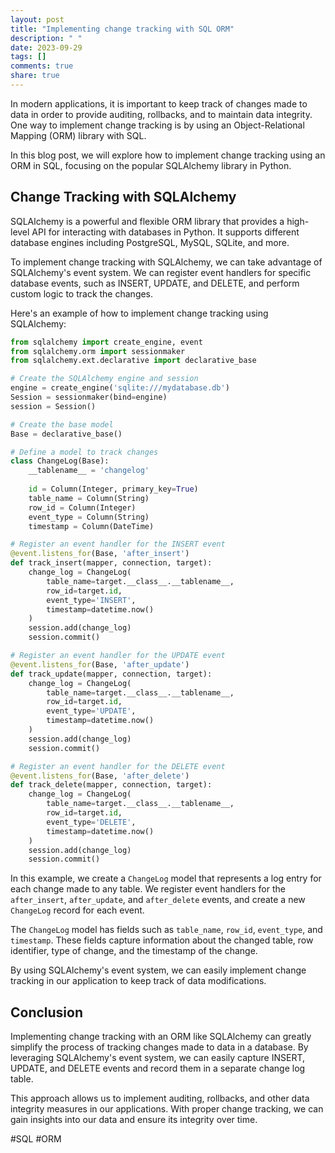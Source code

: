 ```yaml
---
layout: post
title: "Implementing change tracking with SQL ORM"
description: " "
date: 2023-09-29
tags: []
comments: true
share: true
---
```


In modern applications, it is important to keep track of changes made to data in order to provide auditing, rollbacks, and to maintain data integrity. One way to implement change tracking is by using an Object-Relational Mapping (ORM) library with SQL.

In this blog post, we will explore how to implement change tracking using an ORM in SQL, focusing on the popular SQLAlchemy library in Python.

## Change Tracking with SQLAlchemy

SQLAlchemy is a powerful and flexible ORM library that provides a high-level API for interacting with databases in Python. It supports different database engines including PostgreSQL, MySQL, SQLite, and more.

To implement change tracking with SQLAlchemy, we can take advantage of SQLAlchemy's event system. We can register event handlers for specific database events, such as INSERT, UPDATE, and DELETE, and perform custom logic to track the changes.

Here's an example of how to implement change tracking using SQLAlchemy:

```python
from sqlalchemy import create_engine, event
from sqlalchemy.orm import sessionmaker
from sqlalchemy.ext.declarative import declarative_base

# Create the SQLAlchemy engine and session
engine = create_engine('sqlite:///mydatabase.db')
Session = sessionmaker(bind=engine)
session = Session()

# Create the base model
Base = declarative_base()

# Define a model to track changes
class ChangeLog(Base):
    __tablename__ = 'changelog'
    
    id = Column(Integer, primary_key=True)
    table_name = Column(String)
    row_id = Column(Integer)
    event_type = Column(String)
    timestamp = Column(DateTime)

# Register an event handler for the INSERT event
@event.listens_for(Base, 'after_insert')
def track_insert(mapper, connection, target):
    change_log = ChangeLog(
        table_name=target.__class__.__tablename__,
        row_id=target.id,
        event_type='INSERT',
        timestamp=datetime.now()
    )
    session.add(change_log)
    session.commit()

# Register an event handler for the UPDATE event
@event.listens_for(Base, 'after_update')
def track_update(mapper, connection, target):
    change_log = ChangeLog(
        table_name=target.__class__.__tablename__,
        row_id=target.id,
        event_type='UPDATE',
        timestamp=datetime.now()
    )
    session.add(change_log)
    session.commit()

# Register an event handler for the DELETE event
@event.listens_for(Base, 'after_delete')
def track_delete(mapper, connection, target):
    change_log = ChangeLog(
        table_name=target.__class__.__tablename__,
        row_id=target.id,
        event_type='DELETE',
        timestamp=datetime.now()
    )
    session.add(change_log)
    session.commit()
```

In this example, we create a `ChangeLog` model that represents a log entry for each change made to any table. We register event handlers for the `after_insert`, `after_update`, and `after_delete` events, and create a new `ChangeLog` record for each event.

The `ChangeLog` model has fields such as `table_name`, `row_id`, `event_type`, and `timestamp`. These fields capture information about the changed table, row identifier, type of change, and the timestamp of the change.

By using SQLAlchemy's event system, we can easily implement change tracking in our application to keep track of data modifications.

## Conclusion

Implementing change tracking with an ORM like SQLAlchemy can greatly simplify the process of tracking changes made to data in a database. By leveraging SQLAlchemy's event system, we can easily capture INSERT, UPDATE, and DELETE events and record them in a separate change log table.

This approach allows us to implement auditing, rollbacks, and other data integrity measures in our applications. With proper change tracking, we can gain insights into our data and ensure its integrity over time.

#SQL #ORM